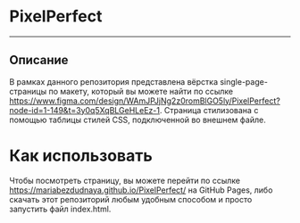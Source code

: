 # PixelPerfect
---

## Описание

В рамках данного репозитория представлена вёрстка single-page-страницы по макету, который вы можете найти по ссылке <https://www.figma.com/design/WAmJPJjNg2z0romBlGO5ly/PixelPerfect?node-id=1-149&t=3y0q5XqBLGeHLeEz-1>.
Страница стилизована с помощью таблицы стилей CSS, подключенной во внешнем файле.

# Как использовать
Чтобы посмотреть страницу, вы можете перейти по ссылке <https://mariabezdudnaya.github.io/PixelPerfect/> на GitHub Pages, либо скачать этот репозиторий любым удобным способом и просто запустить файл index.html.

